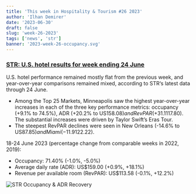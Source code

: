 ```yaml
---
title: 'This week in Hospitality & Tourism #26 2023'
author: 'Ilhan Demirer'
date: '2023-06-30'
draft: false
slug: 'week-26-2023'
tags: ['news', 'str']
banner: '2023-week-26-occupancy.svg'
---
```


### [STR: U.S. hotel results for week ending 24 June](https://str.com/press-release/str-us-hotel-results-week-ending-24-june)

U.S. hotel performance remained mostly flat from the previous week, and year-over-year comparisons remained mixed, according to STR‘s latest data through 24 June.

- Among the Top 25 Markets, Minneapolis saw the highest year-over-year increases in each of the three key performance metrics: occupancy (+9.1% to 74.5%), ADR (+20.2% to US$158.08) and RevPAR (+31.1% to US$117.80). The substantial increases were driven by Taylor Swift’s Eras Tour.
- The steepest RevPAR declines were seen in New Orleans (-14.6% to US$87.85) and Miami (-11.9% to US$122.22).

18-24 June 2023 (percentage change from comparable weeks in 2022, 2019):

- Occupancy: 71.40% (-1.0%, -5.0%)
- Average daily rate (ADR): US$159.00 (+0.9%, +18.1%)
- Revenue per available room (RevPAR): US$113.58 (-0.1%, +12.2%)

![STR Occupancy & ADR Recovery](/images/blogimages/2023-week-26-occupancy.svg)
